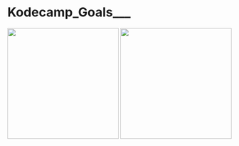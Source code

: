 # Kodecamp_Goals___

<p align="center">
<img src="https://github.com/J-cart/Kodecamp_Goals/assets/82452881/cf1d30d7-3761-49f4-a493-568ab41b43f4" width="250"/>
<img src="https://github.com/J-cart/Kodecamp_Goals/assets/82452881/a3f826b3-540b-4770-804d-4963351de208" width="250"/>
</p>
